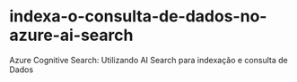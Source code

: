 # indexa-o-consulta-de-dados-no-azure-ai-search
Azure Cognitive Search: Utilizando AI Search para indexação e consulta de Dados
